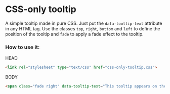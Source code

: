 # CSS-only tooltip

A simple tooltip made in pure CSS. Just put the ```data-tooltip-text``` attribute in any HTML tag. Use the classes ```top```, ```right```, ```bottom``` and ```left``` to define the position of the tooltip and ```fade``` to apply a fade effect to the tooltip.

### How to use it:

HEAD
```html
<link rel="stylesheet" type="text/css" href="css-only-tooltip.css">
```

BODY
```html
<span class="fade right" data-tooltip-text="This tooltip appears on the right, with a fade effect">Element with tooltip</a>